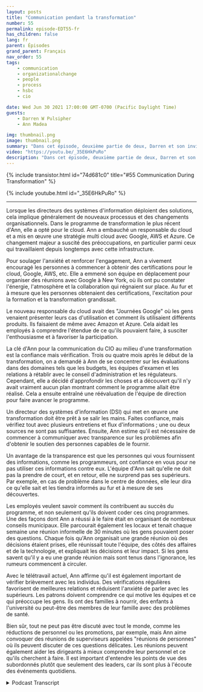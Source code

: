 ```yaml
---
layout: posts
title: "Communication pendant la transformation"
number: 55
permalink: episode-EDT55-fr
has_children: false
lang: fr
parent: Épisodes
grand_parent: Français
nav_order: 55
tags:
    - communication
    - organizationalchange
    - people
    - process
    - hsbc
    - cio

date: Wed Jun 30 2021 17:00:00 GMT-0700 (Pacific Daylight Time)
guests:
    - Darren W Pulsipher
    - Ann Madea

img: thumbnail.png
image: thumbnail.png
summary: "Dans cet épisode, deuxième partie de deux, Darren et son invité Ann Madea, ancienne CIO de HSBC, parlent de la communication lors des transformations organisationnelles. Lorsque les CIO déploient des solutions, cela entraîne de nouveaux processus et très probablement un changement organisationnel. Dans le programme de transformation le plus récent d'Ann, ils ont avancé avec le cloud. Ann a engagé un responsable du cloud et a mis en place une stratégie multi-cloud avec Google, AWS et Azure. Ce changement majeur a suscité des inquiétudes, surtout parmi ceux qui travaillaient depuis longtemps avec l'infrastructure."
video: "https://youtu.be/_35E6HkPuRo"
description: "Dans cet épisode, deuxième partie de deux, Darren et son invité Ann Madea, ancienne CIO de HSBC, parlent de la communication lors des transformations organisationnelles. Lorsque les CIO déploient des solutions, cela entraîne de nouveaux processus et très probablement un changement organisationnel. Dans le programme de transformation le plus récent d'Ann, ils ont avancé avec le cloud. Ann a engagé un responsable du cloud et a mis en place une stratégie multi-cloud avec Google, AWS et Azure. Ce changement majeur a suscité des inquiétudes, surtout parmi ceux qui travaillaient depuis longtemps avec l'infrastructure."
---
```


<div>
{% include transistor.html id="74d681c0" title="#55 Communication During Transformation" %}

{% include youtube.html id="_35E6HkPuRo" %}
</div>

---

Lorsque les directeurs des systèmes d'information déploient des solutions, cela implique généralement de nouveaux processus et des changements organisationnels. Dans le programme de transformation le plus récent d'Ann, elle a opté pour le cloud. Ann a embauché un responsable du cloud et a mis en œuvre une stratégie multi cloud avec Google, AWS et Azure. Ce changement majeur a suscité des préoccupations, en particulier parmi ceux qui travaillaient depuis longtemps avec cette infrastructure.

Pour soulager l'anxiété et renforcer l'engagement, Ann a vivement encouragé les personnes à commencer à obtenir des certifications pour le cloud, Google, AWS, etc. Elle a emmené son équipe en déplacement pour organiser des réunions avec Google à New York, où ils ont pu constater l'énergie, l'atmosphère et la collaboration qui régnaient sur place. Au fur et à mesure que les personnes obtenaient des certifications, l'excitation pour la formation et la transformation grandissait.

Le nouveau responsable du cloud avait des "Journées Google" où les gens venaient présenter leurs cas d'utilisation et comment ils utilisaient différents produits. Ils faisaient de même avec Amazon et Azure. Cela aidait les employés à comprendre l'étendue de ce qu'ils pouvaient faire, à susciter l'enthousiasme et à favoriser la participation.

La clé d'Ann pour la communication du CIO au milieu d'une transformation est la confiance mais vérification. Trois ou quatre mois après le début de la transformation, on a demandé à Ann de se concentrer sur les évaluations dans des domaines tels que les budgets, les équipes d'examen et les relations à rétablir avec le conseil d'administration et les régulateurs. Cependant, elle a décidé d'approfondir les choses et a découvert qu'il n'y avait vraiment aucun plan montrant comment le programme allait être réalisé. Cela a ensuite entraîné une réévaluation de l'équipe de direction pour faire avancer le programme.

Un directeur des systèmes d'information (DSI) qui met en œuvre une transformation doit être prêt à se salir les mains. Faites confiance, mais vérifiez tout avec plusieurs entretiens et flux d'informations ; une ou deux sources ne sont pas suffisantes. Ensuite, Ann estime qu'il est nécessaire de commencer à communiquer avec transparence sur les problèmes afin d'obtenir le soutien des personnes capables de le fournir.

Un avantage de la transparence est que les personnes qui vous fournissent des informations, comme les programmeurs, ont confiance en vous pour ne pas utiliser ces informations contre eux. L'équipe d'Ann sait qu'elle ne doit pas la prendre de court, et en retour, elle ne surprend pas ses supérieurs. Par exemple, en cas de problème dans le centre de données, elle leur dira ce qu'elle sait et les tiendra informés au fur et à mesure de ses découvertes.

Les employés veulent savoir comment ils contribuent au succès du programme, et non seulement qu'ils doivent coder ces cinq programmes. Une des façons dont Ann a réussi à le faire était en organisant de nombreux conseils municipaux. Elle parcourait également les locaux et tenait chaque semaine une réunion informelle de 30 minutes où les gens pouvaient poser des questions. Chaque fois qu'Ann organisait une grande réunion où des décisions étaient prises, elle réunissait toute l'équipe, des côtés des affaires et de la technologie, et expliquait les décisions et leur impact. Si les gens savent qu'il y a eu une grande réunion mais sont tenus dans l'ignorance, les rumeurs commencent à circuler.

Avec le télétravail actuel, Ann affirme qu'il est également important de vérifier brièvement avec les individus. Des vérifications régulières favorisent de meilleures relations et réduisent l'anxiété de parler avec les supérieurs. Les patrons doivent comprendre ce qui motive les équipes et ce qui préoccupe les gens. Ils ont des familles à nourrir, des enfants à l'université ou peut-être des membres de leur famille avec des problèmes de santé.

Bien sûr, tout ne peut pas être discuté avec tout le monde, comme les réductions de personnel ou les promotions, par exemple, mais Ann aime convoquer des réunions de superviseurs appelées "réunions de personnes" où ils peuvent discuter de ces questions délicates. Les réunions peuvent également aider les dirigeants à mieux comprendre leur personnel et ce qu'ils cherchent à faire. Il est important d'entendre les points de vue des subordonnés plutôt que seulement des leaders, car ils sont plus à l'écoute des événements quotidiens.



<details>
<summary> Podcast Transcript </summary>

<p></p>

</details>
